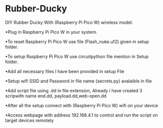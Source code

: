 # Rubber-Ducky
DIY Rubber Ducky With (Raspberry Pi Pico W) wireless model.

•Plug in Raspberry Pi Pico W in your system.

•To reset Raspberry Pi Pico W use file (Flash_nuke.uf2) given in setup folder.

•To setup Raspberry Pi Pico W use circuitpython file mention in Setup folder.

•Add all necessary files I have been provided in setup File

•Setup wifi SSID and Password in file name (secrets.py)  avalaible in file

•Add script file using .dd in file extension, Already i have created 3 scripwith name end.dd, payload.dd,web-open.dd

•After all the setup connect with (Raspberry Pi Pico W) wifi on your device

•Access webpage with address 192.168.4.1 to control and run the script on target devices remotely
